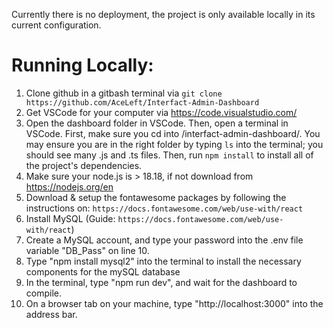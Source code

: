 Currently there is no deployment, the project is only available locally in its current configuration. 

# Running Locally:

1. Clone github in a gitbash terminal via `git clone https://github.com/AceLeft/Interfact-Admin-Dashboard`
2. Get VSCode for your computer via https://code.visualstudio.com/
3. Open the dashboard folder in VSCode. Then, open a terminal in VSCode. First, make sure you cd into /interfact-admin-dashboard/. You may ensure you are in the right folder by typing `ls` into the terminal; you should see many .js and .ts files. Then, run `npm install` to install all of the project's dependencies.
5. Make sure your node.js is > 18.18, if not download from https://nodejs.org/en
6. Download & setup the fontawesome packages by following the instructions on: `https://docs.fontawesome.com/web/use-with/react`
7. Install MySQL (Guide: `https://docs.fontawesome.com/web/use-with/react`)
8. Create a MySQL account, and type your password into the .env file variable "DB_Pass" on line 10.
9. Type "npm install mysql2" into the terminal to install the necessary components for the mySQL database
10. In the terminal, type "npm run dev", and wait for the dashboard to compile.
11. On a browser tab on your machine, type "http://localhost:3000" into the address bar.

